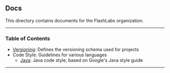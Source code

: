 ## Docs

This directory contains documents for the FlashLabs organization.

---

### Table of Contents

 - [Versioning](Versioning.md): Defines the versioning schema used for projects
 - Code Style: Guidelines for various languages
    - [Java](code-style/Java.md): Java code style, based on Google's Java style guide

---
